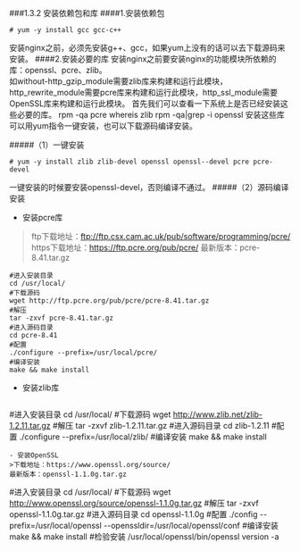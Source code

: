 ###1.3.2 安装依赖包和库
####1.安装依赖包
```
# yum -y install gcc gcc-c++
```
安装nginx之前，必须先安装g++、gcc，如果yum上没有的话可以去下载源码来安装。
####2.安装必要的库
安装nginx之前要安装nginx的功能模块所依赖的库：openssl、pcre、zlib。  
如without-http_gzip_module需要zlib库来构建和运行此模块，http_rewrite_module需要pcre库来构建和运行此模块，http_ssl_module需要OpenSSL库来构建和运行此模块。
首先我们可以查看一下系统上是否已经安装这些必要的库。
rpm -qa pcre
whereis zlib
rpm -qa|grep -i openssl
安装这些库可以用yum指令一键安装，也可以下载源码编译安装。

#####（1）一键安装
```
# yum -y install zlib zlib-devel openssl openssl--devel pcre pcre-devel
```
一键安装的时候要安装openssl-devel，否则编译不通过。
#####（2）源码编译安装
- 安装pcre库
>ftp下载地址：ftp://ftp.csx.cam.ac.uk/pub/software/programming/pcre/
https下载地址：https://ftp.pcre.org/pub/pcre/
最新版本：pcre-8.41.tar.gz
```
#进入安装目录
cd /usr/local/
#下载源码
wget http://ftp.pcre.org/pub/pcre/pcre-8.41.tar.gz
#解压
tar -zxvf pcre-8.41.tar.gz
#进入源码目录
cd pcre-8.41
#配置
./configure --prefix=/usr/local/pcre/
#编译安装
make && make install
```
- 安装zlib库
>```
#进入安装目录
cd /usr/local/
#下载源码
wget http://www.zlib.net/zlib-1.2.11.tar.gz
#解压
tar -zxvf zlib-1.2.11.tar.gz
#进入源码目录 
cd zlib-1.2.11
#配置
./configure --prefix=/usr/local/zlib/
#编译安装
make && make install
```
- 安装OpenSSL
>下载地址：https://www.openssl.org/source/
最新版本：openssl-1.1.0g.tar.gz
```
#进入安装目录
cd /usr/local/
#下载源码
wget http://www.openssl.org/source/openssl-1.1.0g.tar.gz
#解压
tar -zxvf openssl-1.1.0g.tar.gz
#进入源码目录
cd openssl-1.1.0g
#配置
./config --prefix=/usr/local/openssl --openssldir=/usr/local/openssl/conf
#编译安装
make && make install
#检验安装
/usr/local/openssl/bin/openssl version -a
```

